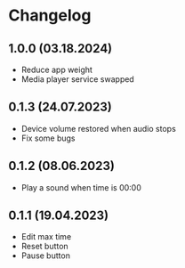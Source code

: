 # Changelog

## 1.0.0 (03.18.2024)

- Reduce app weight
- Media player service swapped

## 0.1.3 (24.07.2023)

- Device volume restored when audio stops
- Fix some bugs

## 0.1.2 (08.06.2023)

- Play a sound when time is 00:00

## 0.1.1 (19.04.2023)

- Edit max time
- Reset button
- Pause button